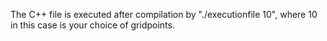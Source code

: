 The C++ file is executed after compilation by "./executionfile 10", where 10 in this case is your choice of gridpoints.
